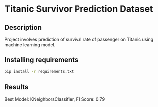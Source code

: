 # Titanic Survivor Prediction Dataset

## Description

Project involves prediction of survival rate of passenger on Titanic using machine learning model.

## Installing requirements

```bash
pip install -r requirements.txt
```

## Results

Best Model: KNeighborsClassifier, F1 Score: 0.79


